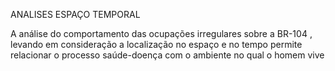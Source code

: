 ANALISES ESPAÇO TEMPORAL

A análise do comportamento das  ocupações irregulares sobre a BR-104 , levando em consideração a localização no espaço e no tempo permite relacionar o processo saúde-doença com o ambiente no qual o homem vive
<!--stackedit_data:
eyJoaXN0b3J5IjpbOTg4NDAyNzRdfQ==
-->